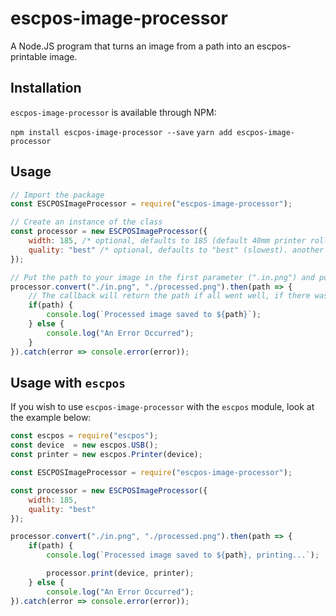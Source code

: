 # escpos-image-processor
A Node.JS program that turns an image from a path into an escpos-printable image.

## Installation

`escpos-image-processor` is available through NPM:

```npm install escpos-image-processor --save```
```yarn add escpos-image-processor```

## Usage

```javascript
// Import the package
const ESCPOSImageProcessor = require("escpos-image-processor");

// Create an instance of the class
const processor = new ESCPOSImageProcessor({
    width: 185, /* optional, defaults to 185 (default 40mm printer roll width in px) */
    quality: "best" /* optional, defaults to "best" (slowest). another option is "good", which is faster but produces worse results */
});

// Put the path to your image in the first parameter (".in.png") and put the location where the image should be saved in the second parameter ("./processed.png").
processor.convert("./in.png", "./processed.png").then(path => {
    // The callback will return the path if all went well, if there was an error it will return 'false'.
    if(path) {
        console.log(`Processed image saved to ${path}`);
    } else {
        console.log("An Error Occurred");
    }
}).catch(error => console.error(error));
```
## Usage with `escpos`

If you wish to use `escpos-image-processor` with the `escpos` module, look at the example below:

```javascript
const escpos = require("escpos");
const device  = new escpos.USB();
const printer = new escpos.Printer(device);

const ESCPOSImageProcessor = require("escpos-image-processor");

const processor = new ESCPOSImageProcessor({
    width: 185,
    quality: "best"
});

processor.convert("./in.png", "./processed.png").then(path => {
    if(path) {
        console.log(`Processed image saved to ${path}, printing...`);

        processor.print(device, printer);
    } else {
        console.log("An Error Occurred");
}).catch(error => console.error(error));
```